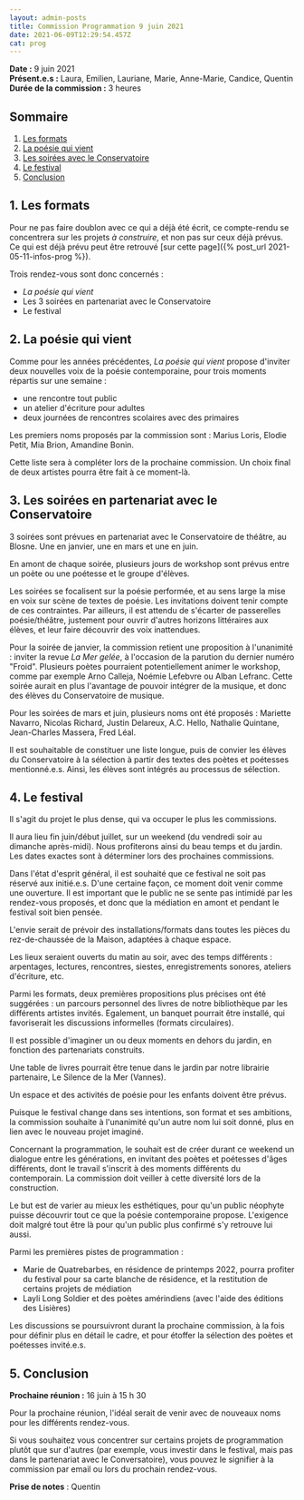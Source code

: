 ```yaml
---
layout: admin-posts
title: Commission Programmation 9 juin 2021
date: 2021-06-09T12:29:54.457Z
cat: prog
---
```

**Date :** 9 juin 2021  
**Présent.e.s :** Laura, Emilien, Lauriane, Marie, Anne-Marie, Candice, Quentin  
**Durée de la commission :** 3 heures

## Sommaire

1. [Les formats](#un)
2. [La poésie qui vient](#deux)
3. [Les soirées avec le Conservatoire](#trois)
4. [Le festival](#quatre)
5. [Conclusion](#cinq)

## <a href="#un"></a> 1\. Les formats

Pour ne pas faire doublon avec ce qui a déjà été écrit, ce compte-rendu se concentrera sur les projets *à construire*, et non pas sur ceux déjà prévus. Ce qui est déjà prévu peut être retrouvé [sur cette page]({% post_url 2021-05-11-infos-prog %}).

Trois rendez-vous sont donc concernés :
* *La poésie qui vient*
* Les 3 soirées en partenariat avec le Conservatoire
* Le festival

## <a href="#deux"></a> 2\. La poésie qui vient

Comme pour les années précédentes, *La poésie qui vient* propose d'inviter deux nouvelles voix de la poésie contemporaine, pour trois moments répartis sur une semaine :
* une rencontre tout public
* un atelier d'écriture pour adultes
* deux journées de rencontres scolaires avec des primaires

Les premiers noms proposés par la commission sont : Marius Loris, Elodie Petit, Mia Brion, Amandine Bonin.

Cette liste sera à compléter lors de la prochaine commission. Un choix final de deux artistes pourra être fait à ce moment-là.

## <a href="#trois"></a> 3\. Les soirées en partenariat avec le Conservatoire

3 soirées sont prévues en partenariat avec le Conservatoire de théâtre, au Blosne. Une en janvier, une en mars et une en juin.

En amont de chaque soirée, plusieurs jours de workshop sont prévus entre un poète ou une poétesse et le groupe d'élèves.

Les soirées se focalisent sur la poésie performée, et au sens large la mise en voix sur scène de textes de poésie. Les invitations doivent tenir compte de ces contraintes. Par ailleurs, il est attendu de s'écarter de passerelles poésie/théâtre, justement pour ouvrir d'autres horizons littéraires aux élèves, et leur faire découvrir des voix inattendues.

Pour la soirée de janvier, la commission retient une proposition à l'unanimité : inviter la revue *La Mer gelée*, à l'occasion de la parution du dernier numéro "Froid". Plusieurs poètes pourraient potentiellement animer le workshop, comme par exemple Arno Calleja, Noémie Lefebvre ou Alban Lefranc. Cette soirée aurait en plus l'avantage de pouvoir intégrer de la musique, et donc des élèves du Conservatoire de musique.

Pour les soirées de mars et juin, plusieurs noms ont été proposés : Mariette Navarro, Nicolas Richard, Justin Delareux, A.C. Hello, Nathalie Quintane, Jean-Charles Massera, Fred Léal.

Il est souhaitable de constituer une liste longue, puis de convier les élèves du Conservatoire à la sélection à partir des textes des poètes et poétesses mentionné.e.s. Ainsi, les élèves sont intégrés au processus de sélection.

## <a href="#quatre"></a> 4\. Le festival

Il s'agit du projet le plus dense, qui va occuper le plus les commissions.

Il aura lieu fin juin/début juillet, sur un weekend (du vendredi soir au dimanche après-midi). Nous profiterons ainsi du beau temps et du jardin. Les dates exactes sont à déterminer lors des prochaines commissions.

Dans l'état d'esprit général, il est souhaité que ce festival ne soit pas réservé aux initié.e.s. D'une certaine façon, ce moment doit venir comme une ouverture. Il est important que le public ne se sente pas intimidé par les rendez-vous proposés, et donc que la médiation en amont et pendant le festival soit bien pensée.

L'envie serait de prévoir des installations/formats dans toutes les pièces du rez-de-chaussée de la Maison, adaptées à chaque espace.

Les lieux seraient ouverts du matin au soir, avec des temps différents : arpentages, lectures, rencontres, siestes, enregistrements sonores, ateliers d'écriture, etc.

Parmi les formats, deux premières propositions plus précises ont été suggérées : un parcours personnel des livres de notre bibliothèque par les différents artistes invités. Egalement, un banquet pourrait être installé, qui favoriserait les discussions informelles (formats circulaires).

Il est possible d'imaginer un ou deux moments en dehors du jardin, en fonction des partenariats construits.

Une table de livres pourrait être tenue dans le jardin par notre librairie partenaire, Le Silence de la Mer (Vannes).

Un espace et des activités de poésie pour les enfants doivent être prévus.

Puisque le festival change dans ses intentions, son format et ses ambitions, la commission souhaite à l'unanimité qu'un autre nom lui soit donné, plus en lien avec le nouveau projet imaginé.

Concernant la programmation, le souhait est de créer durant ce weekend un dialogue entre les générations, en invitant des poètes et poétesses d'âges différents, dont le travail s'inscrit à des moments différents du contemporain. La commission doit veiller à cette diversité lors de la construction.

Le but est de varier au mieux les esthétiques, pour qu'un public néophyte puisse découvrir tout ce que la poésie contemporaine propose. L'exigence doit malgré tout être là pour qu'un public plus confirmé s'y retrouve lui aussi.

Parmi les premières pistes de programmation :
* Marie de Quatrebarbes, en résidence de printemps 2022, pourra profiter du festival pour sa carte blanche de résidence, et la restitution de certains projets de médiation
* Layli Long Soldier et des poètes amérindiens (avec l'aide des éditions des Lisières)

Les discussions se poursuivront durant la prochaine commission, à la fois pour définir plus en détail le cadre, et pour étoffer la sélection des poètes et poétesses invité.e.s.

## <a href="#cinq"></a> 5\. Conclusion

**Prochaine réunion :** 16 juin à 15 h 30

Pour la prochaine réunion, l'idéal serait de venir avec de nouveaux noms pour les différents rendez-vous.

Si vous souhaitez vous concentrer sur certains projets de programmation plutôt que sur d'autres (par exemple, vous investir dans le festival, mais pas dans le partenariat avec le Conversatoire), vous pouvez le signifier à la commission par email ou lors du prochain rendez-vous.

**Prise de notes** : Quentin